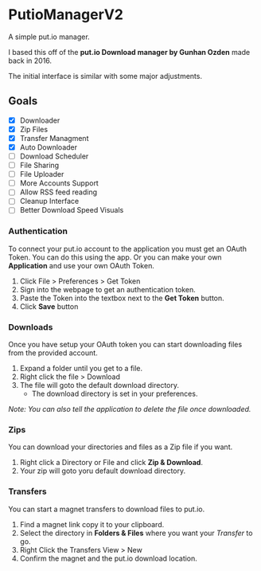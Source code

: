 # PutioManagerV2
A simple put.io manager.

I based this off of the **put.io Download manager by Gunhan Ozden** made back in 2016. 

The initial interface is similar with some major adjustments.

## Goals

- [x] Downloader
- [x] Zip Files
- [x] Transfer Managment
- [x] Auto Downloader
- [ ] Download Scheduler
- [ ] File Sharing
- [ ] File Uploader
- [ ] More Accounts Support
- [ ] Allow RSS feed reading
- [ ] Cleanup Interface
- [ ] Better Download Speed Visuals

### Authentication

To connect your put.io account to the application you must get an OAuth Token.  You can do this using the app.  Or you can make your own **Application** and use your own OAuth Token.

1. Click File > Preferences > Get Token
2. Sign into the webpage to get an authentication token.
3. Paste the Token into the textbox next to the **Get Token** button.
4. Click **Save** button

### Downloads

Once you have setup your OAuth token you can start downloading files from the provided account.

1. Expand a folder until you get to a file.
2. Right click the file > Download
3. The file will goto the default download directory.
   * The download directory is set in your preferences.
   
*Note: You can also tell the application to delete the file once downloaded.*

### Zips

You can download your directories and files as a Zip file if you want.

1. Right click a Directory or File and click **Zip & Download**.
2. Your zip will goto yoru default download directory.

### Transfers

You can start a magnet transfers to download files to put.io.

1. Find a magnet link copy it to your clipboard.
2. Select the directory in **Folders & Files** where you want your *Transfer* to go.
3. Right Click the Transfers View > New
4. Confirm the magnet and the put.io download location.
